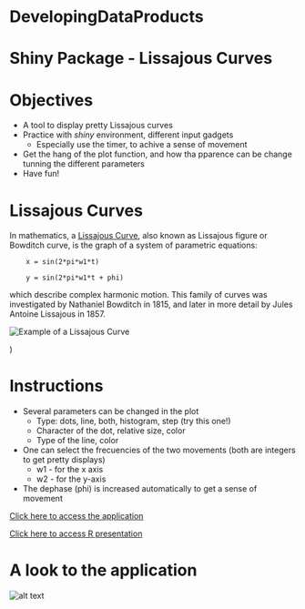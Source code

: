 DevelopingDataProducts
=======================================================

Shiny Package - Lissajous Curves
=======================================================

Objectives
========================================================

- A tool to display pretty Lissajous curves
- Practice with <em>shiny</em> environment, different input gadgets
    - Especially use the timer, to achive a sense of movement
- Get the hang of the plot function, and how tha pparence can be change tunning the different parameters
- Have fun!

Lissajous Curves
========================================================

In mathematics, a [<u>Lissajous Curve</u>](https://en.wikipedia.org/wiki/Lissajous_curve), also known as Lissajous figure or Bowditch curve, is the graph of a system of parametric equations:

        x = sin(2*pi*w1*t)
        
        y = sin(2*pi*w1*t + phi)
        
which describe complex harmonic motion. This family of curves was investigated by Nathaniel Bowditch in 1815, and later in more detail by Jules Antoine Lissajous in 1857.

![Example of a Lissajous Curve](http://upload.wikimedia.org/wikipedia/commons/4/46/Lissajous-Figur_1_zu_3_%28Oszilloskop%29.jpg)

)

Instructions
========================================================
- Several parameters can be changed in the plot
    - Type: dots, line, both, histogram, step (</em>try this one!)
    - Character of the dot, relative size, color
    - Type of the line, color
- One can select the frecuencies of the two movements (both are integers to get pretty displays)
    - w1 - for the x axis
    - w2 - for the y-axis
- The dephase (phi) is increased automatically to get a sense of movement

[<u>Click here to access the application</u>](http://ferreras.shinyapps.io/DevelopingDataProducts/)

[<u>Click here to access R presentation</u>](http://rpubs.com/ferreras/25055)

A look to the application
========================================================

![alt text](https://lh4.googleusercontent.com/Ws19wTK7VkdiO6LlKIginMIHidX7sDu-EN3w4sd0h_xsz1oyiaSuj1T6aya1neaG_y4zrr95XLM=w1323-h452)
